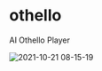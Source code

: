 # othello
AI Othello Player

![2021-10-21 08-15-19](https://user-images.githubusercontent.com/73765884/138278595-e8f8fbc3-6974-43cc-a0d7-02c97c7a011d.gif)

